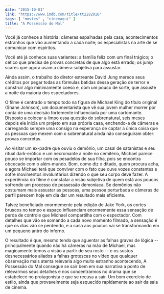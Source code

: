 ```yaml
---
date: "2015-10-01"
link: "https://www.imdb.com/title/tt2282016"
tags: [ "movies" , "cinemaqui" ]
title: "A Possessão do Mal"
---
```

Você já conhece a história: câmeras espalhadas pela casa; acontecimentos estranhos que vão aumentando a cada noite; os especialistas na arte de se comunicar com espíritos.

Você até já conhece suas variantes: a família feliz com um final trágico; o cético que precisa de provas concretas de que algo está errado; os jump scares que agora usam a câmera subjetiva para assustar.

Ainda assim, o trabalho do diretor estreante David Jung merece seus créditos por pegar todas as fórmulas batidas dessa geração de terror e construir algo minimamente coeso e, com um pouco de sorte, que assuste a noite da maioria dos espectadores.

O filme é centrado o tempo todo na figura de Michael King do título original (Shane Johnson), um documentarista que vê sua jovem mulher morrer por conta de uma decisão fortemente influenciada por uma cartomante. Disposto a colocar a limpo essa questão do sobrenatural, seis meses depois ele inicia um projeto em sua própria casa, enchendo-a de câmeras e carregando sempre uma consigo na esperança de captar a única coisa que as pessoas que mexem com o sobrenatural ainda não conseguiram obter: provas concretas.

Ao visitar um ex-padre que ouviu o demônio, um casal de satanistas e seu ritual dark-erótico e um necromante à noite no cemitério, Michael parece pouco se importar com os pesadelos de sua filha, pois se encontra obcecado com o além-mundo. Bom, como diz o ditado, quem procura acha, e agora Michael terá que conviver com o fato que ouve vozes constantes e sofre movimentos involuntários dizendo o que seu corpo deve fazer. A experiência do filme é constatar a visão subjetiva de quem está aos poucos sofrendo um processo de possessão demoníaca. Se demônios não costumam mais assustar as pessoas, uma pessoa perturbada e câmeras de perfil parecem hoje em dia dar um resultado mais eficiente.

Talvez beneficiado enormemente pela edição de Jake York, os cortes bruscos no tempo e espaço influenciam enormemente essa sensação de perda de controle que Michael compartilha com o espectador. Com detalhes que vão se somando a cada novo momento filmado, a sensação é que os dias vão se perdendo, e a casa aos poucos vai se transformando em um pequeno antro do inferno.

O resultado é que, mesmo tendo que aguentar as falhas graves de lógica -- principalmente quando não há câmeras na mão de Michael, mas magicamente temos a visão a partir de seu rosto -- e os sustos desnecessários aliados a falhas grotescas no vídeo que qualquer observação mais atenta relevaria algo muito estranho acontecendo, A Possessão do Mal consegue se sair bem em sua narrativa a ponto de relevarmos seus detalhes e nos concentrarmos no drama que se estabelece no protagonista e que se recusa a sair. Um bom exercício de estilo, ainda que provavelmente seja esquecido rapidamente ao sair da sala de cinema.
